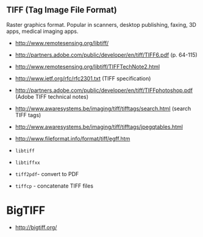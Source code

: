 ## TIFF (Tag Image File Format)
Raster graphics format. Popular in scanners, desktop publishing, faxing, 3D apps, medical imaging apps.

- http://www.remotesensing.org/libtiff/
- http://partners.adobe.com/public/developer/en/tiff/TIFF6.pdf (p. 64-115)
- http://www.remotesensing.org/libtiff/TIFFTechNote2.html
- http://www.ietf.org/rfc/rfc2301.txt (TIFF specification)
- http://partners.adobe.com/public/developer/en/tiff/TIFFphotoshop.pdf (Adobe TIFF technical notes)
- http://www.awaresystems.be/imaging/tiff/tifftags/search.html (search TIFF tags)
- http://www.awaresystems.be/imaging/tiff/tifftags/jpegqtables.html
- http://www.fileformat.info/format/tiff/egff.htm

- `libtiff`
- `libtiffxx`
- `tiff2pdf`- convert to PDF
- `tiffcp` - concatenate TIFF files

# BigTIFF
- http://bigtiff.org/
